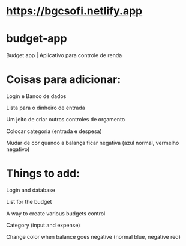 # https://bgcsofi.netlify.app

# budget-app
Budget app | Aplicativo para controle de renda

# Coisas para adicionar:
Login e Banco de dados

Lista para o dinheiro de entrada

Um jeito de criar outros controles de orçamento

Colocar categoria (entrada e despesa)

Mudar de cor quando a balança ficar negativa (azul normal, vermelho negativo)


# Things to add: 
Login and database

List for the budget

A way to create various  budgets control

Category (input and expense)

Change color when balance goes negative (normal blue, negative red)


